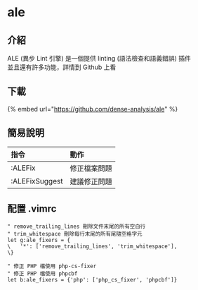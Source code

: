 # ale

## 介紹

ALE \(異步 Lint 引擎\) 是一個提供 linting \(語法檢查和語義錯誤\) 插件  
並且還有許多功能，詳情到 Github 上看

## 下載

{% embed url="https://github.com/dense-analysis/ale" %}

## 簡易說明

| 指令 | 動作 |
| :--- | :--- |
| :ALEFix | 修正檔案問題 |
| :ALEFixSuggest | 建議修正問題 |

## 配置 .vimrc

```text
" remove_trailing_lines 刪除文件末尾的所有空白行
" trim_whitespace 刪除每行末尾的所有尾隨空格字元
let g:ale_fixers = {
\   '*': ['remove_trailing_lines', 'trim_whitespace'],
\}

" 修正 PHP 檔使用 php-cs-fixer
" 修正 PHP 檔使用 phpcbf
let b:ale_fixers = {'php': ['php_cs_fixer', 'phpcbf']}
```

